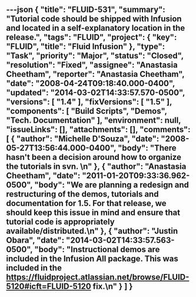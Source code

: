 ---json
{
  "title": "FLUID-531",
  "summary": "Tutorial code should be shipped with Infusion and located in a self-explanatory location in the release.",
  "tags": "FLUID",
  "project": {
    "key": "FLUID",
    "title": "Fluid Infusion"
  },
  "type": "Task",
  "priority": "Major",
  "status": "Closed",
  "resolution": "Fixed",
  "assignee": "Anastasia Cheetham",
  "reporter": "Anastasia Cheetham",
  "date": "2008-04-24T09:18:40.000-0400",
  "updated": "2014-03-02T14:33:57.570-0500",
  "versions": [
    "1.4"
  ],
  "fixVersions": [
    "1.5"
  ],
  "components": [
    "Build Scripts",
    "Demos",
    "Tech. Documentation"
  ],
  "environment": null,
  "issueLinks": [],
  "attachments": [],
  "comments": [
    {
      "author": "Michelle D'Souza",
      "date": "2008-05-27T13:56:44.000-0400",
      "body": "There hasn't been a decision around how to organize the tutorials in svn.&#x20;\n"
    },
    {
      "author": "Anastasia Cheetham",
      "date": "2011-01-20T09:33:36.962-0500",
      "body": "We are planning a redesign and restructuring of the demos, tutorials and documentation for 1.5. For that release, we should keep this issue in mind and ensure that tutorial code is appropriately available/distributed.\n"
    },
    {
      "author": "Justin Obara",
      "date": "2014-03-02T14:33:57.563-0500",
      "body": "Instructional demos are included in the Infusion All package. This was included in the <https://fluidproject.atlassian.net/browse/FLUID-5120#icft=FLUID-5120> fix.\n"
    }
  ]
}
---

        